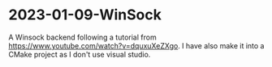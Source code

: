 # 2023-01-09-WinSock
A Winsock backend following a tutorial from https://www.youtube.com/watch?v=dquxuXeZXgo. I have also make it into a CMake project as I don't use visual studio.
